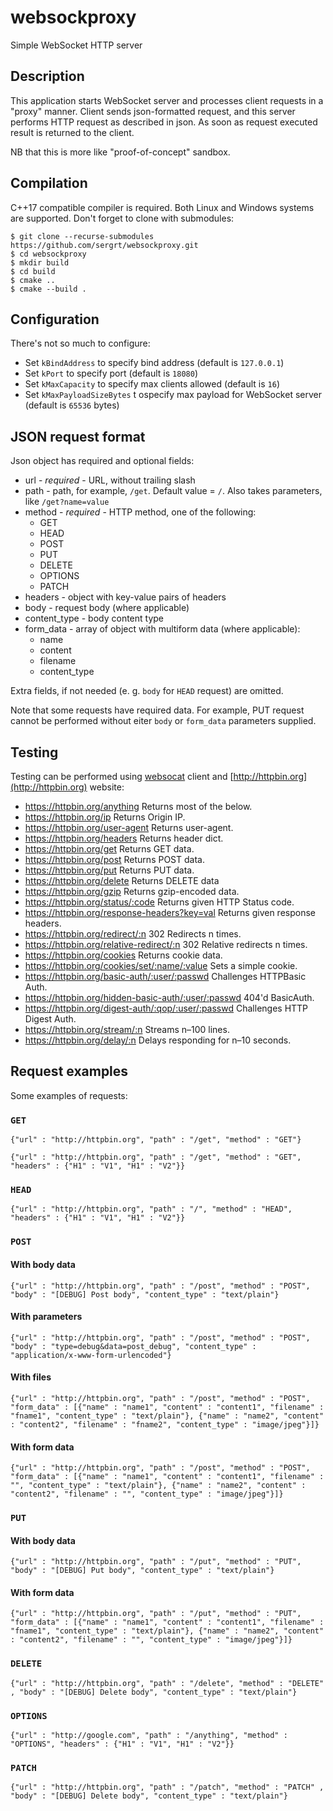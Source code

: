 # websockproxy
Simple WebSocket HTTP server
<!--
# Table of contents
   * [Description](#description)
   * [Compilation](#compilation)
   * [Configuration](#configuration)
   * [JSON request format](#json-request-format)
   * [Testing](#testing)
   * [Request examples](#request-examples)
     * [GET](#get)
     * [HEAD](#head)
     * [POST](#post)
        * [With body data](#with-body-data)
        * [With parameters](#with-parameters)
        * [With files](#with-files)
        * [With form data](#with-form-data)
     * [PUT](#put)
        * [With body data](#with-body-data-1)
        * [With form data](#with-form-data-1)
     * [DELETE](#delete)
     * [OPTIONS](#options)
     * [PATCH](#patch)
-->
## Description
This application starts WebSocket server and processes client requests in a "proxy" manner. Client sends json-formatted request, and this server performs HTTP request as described in json. As soon as request executed result is returned to the client.

NB that this is more like "proof-of-concept" sandbox.

## Compilation
C++17 compatible compiler is required. Both Linux and Windows systems are supported. Don't forget to clone with submodules:
```
$ git clone --recurse-submodules https://github.com/sergrt/websockproxy.git
$ cd websockproxy
$ mkdir build
$ cd build
$ cmake ..
$ cmake --build .
```

## Configuration
There's not so much to configure:
- Set `kBindAddress` to specify bind address (default is `127.0.0.1`)
- Set `kPort` to specify port (default is `18080`)
- Set `kMaxCapacity` to specify max clients allowed (default is `16`)
- Set `kMaxPayloadSizeBytes` t ospecify max payload for WebSocket server (default is `65536` bytes)

## JSON request format
Json object has required and optional fields:
- url - _required_ - URL, without trailing slash
- path - path, for example, `/get`. Default value = `/`. Also takes parameters, like `/get?name=value`
- method - _required_ - HTTP method, one of the following:
  - GET
  - HEAD
  - POST
  - PUT
  - DELETE
  - OPTIONS
  - PATCH
- headers - object with key-value pairs of headers
- body - request body (where applicable)
- content_type - body content type
- form_data - array of object with multiform data (where applicable):
  - name
  - content
  - filename
  - content_type

Extra fields, if not needed (e. g.  `body` for `HEAD` request) are omitted.

Note that some requests have required data. For example, PUT request cannot be performed without eiter `body` or `form_data` parameters supplied.

## Testing
Testing can be performed using [websocat](https://github.com/vi/websocat) client and [http://httpbin.org](http://httpbin.org) website:
- https://httpbin.org/anything Returns most of the below.
- https://httpbin.org/ip Returns Origin IP.
- https://httpbin.org/user-agent Returns user-agent.
- https://httpbin.org/headers Returns header dict.
- https://httpbin.org/get Returns GET data.
- https://httpbin.org/post Returns POST data.
- https://httpbin.org/put Returns PUT data.
- https://httpbin.org/delete Returns DELETE data
- https://httpbin.org/gzip Returns gzip-encoded data.
- https://httpbin.org/status/:code Returns given HTTP Status code.
- https://httpbin.org/response-headers?key=val Returns given response headers.
- https://httpbin.org/redirect/:n 302 Redirects n times.
- https://httpbin.org/relative-redirect/:n 302 Relative redirects n times.
- https://httpbin.org/cookies Returns cookie data.
- https://httpbin.org/cookies/set/:name/:value Sets a simple cookie.
- https://httpbin.org/basic-auth/:user/:passwd Challenges HTTPBasic Auth.
- https://httpbin.org/hidden-basic-auth/:user/:passwd 404'd BasicAuth.
- https://httpbin.org/digest-auth/:qop/:user/:passwd Challenges HTTP Digest Auth.
- https://httpbin.org/stream/:n Streams n–100 lines.
- https://httpbin.org/delay/:n Delays responding for n–10 seconds.

## Request examples
Some examples of requests:

### `GET`
```
{"url" : "http://httpbin.org", "path" : "/get", "method" : "GET"}
```
```
{"url" : "http://httpbin.org", "path" : "/get", "method" : "GET", "headers" : {"H1" : "V1", "H1" : "V2"}}
```

### `HEAD`
```
{"url" : "http://httpbin.org", "path" : "/", "method" : "HEAD", "headers" : {"H1" : "V1", "H1" : "V2"}}
```

### `POST`
#### With body data
```
{"url" : "http://httpbin.org", "path" : "/post", "method" : "POST", "body" : "[DEBUG] Post body", "content_type" : "text/plain"}
```
#### With parameters
```
{"url" : "http://httpbin.org", "path" : "/post", "method" : "POST", "body" : "type=debug&data=post_debug", "content_type" : "application/x-www-form-urlencoded"}
```
#### With files
```
{"url" : "http://httpbin.org", "path" : "/post", "method" : "POST", "form_data" : [{"name" : "name1", "content" : "content1", "filename" : "fname1", "content_type" : "text/plain"}, {"name" : "name2", "content" : "content2", "filename" : "fname2", "content_type" : "image/jpeg"}]}
```
#### With form data
```
{"url" : "http://httpbin.org", "path" : "/post", "method" : "POST", "form_data" : [{"name" : "name1", "content" : "content1", "filename" : "", "content_type" : "text/plain"}, {"name" : "name2", "content" : "content2", "filename" : "", "content_type" : "image/jpeg"}]}
```

### `PUT`
#### With body data
```
{"url" : "http://httpbin.org", "path" : "/put", "method" : "PUT", "body" : "[DEBUG] Put body", "content_type" : "text/plain"}
```
#### With form data
```
{"url" : "http://httpbin.org", "path" : "/put", "method" : "PUT", "form_data" : [{"name" : "name1", "content" : "content1", "filename" : "fname1", "content_type" : "text/plain"}, {"name" : "name2", "content" : "content2", "filename" : "", "content_type" : "image/jpeg"}]}
```

### `DELETE`
```
{"url" : "http://httpbin.org", "path" : "/delete", "method" : "DELETE" , "body" : "[DEBUG] Delete body", "content_type" : "text/plain"}
```

### `OPTIONS`
```
{"url" : "http://google.com", "path" : "/anything", "method" : "OPTIONS", "headers" : {"H1" : "V1", "H1" : "V2"}}
```
    
### `PATCH`
```
{"url" : "http://httpbin.org", "path" : "/patch", "method" : "PATCH" , "body" : "[DEBUG] Delete body", "content_type" : "text/plain"}
```
